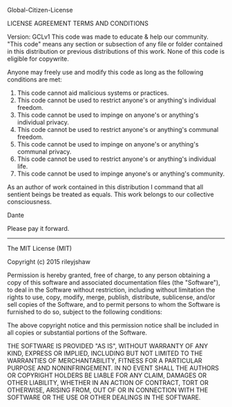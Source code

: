 Global-Citizen-License

LICENSE AGREEMENT TERMS AND CONDITIONS

Version: GCLv1
This code was made to educate & help our community.
"This code" means any section or subsection of any file or folder contained in this distribution or previous distributions of this work.
None of this code is eligible for copywrite.

Anyone may freely use and modify this code as long as the following conditions are met:
1. This code cannot aid malicious systems or practices.
2. This code cannot be used to restrict anyone's or anything's individual freedom.
3. This code cannot be used to impinge on anyone's or anything's individual privacy.
4. This code cannot be used to restrict anyone's or anything's communal freedom.
5. This code cannot be used to impinge on anyone's or anything's communal privacy.
6. This code cannot be used to restrict anyone's or anything's individual life.
7. This code cannot be used to impinge anyone's or anything's community.


As an author of work contained in this distribution I command that all sentient beings be treated as equals.
This work belongs to our collective consciousness.


Dante


Please pay it forward.

----------

The MIT License (MIT)

Copyright (c) 2015 rileyjshaw

Permission is hereby granted, free of charge, to any person obtaining a copy
of this software and associated documentation files (the "Software"), to deal
in the Software without restriction, including without limitation the rights
to use, copy, modify, merge, publish, distribute, sublicense, and/or sell
copies of the Software, and to permit persons to whom the Software is
furnished to do so, subject to the following conditions:

The above copyright notice and this permission notice shall be included in
all copies or substantial portions of the Software.

THE SOFTWARE IS PROVIDED "AS IS", WITHOUT WARRANTY OF ANY KIND, EXPRESS OR
IMPLIED, INCLUDING BUT NOT LIMITED TO THE WARRANTIES OF MERCHANTABILITY,
FITNESS FOR A PARTICULAR PURPOSE AND NONINFRINGEMENT. IN NO EVENT SHALL THE
AUTHORS OR COPYRIGHT HOLDERS BE LIABLE FOR ANY CLAIM, DAMAGES OR OTHER
LIABILITY, WHETHER IN AN ACTION OF CONTRACT, TORT OR OTHERWISE, ARISING FROM,
OUT OF OR IN CONNECTION WITH THE SOFTWARE OR THE USE OR OTHER DEALINGS IN
THE SOFTWARE.
